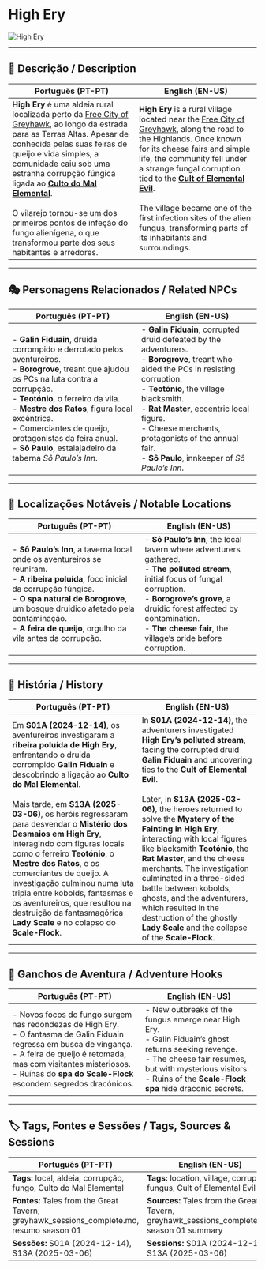 # High Ery

![High Ery](assets/location/location_blank.png)

---

## 📖 Descrição / Description

| **Português (PT-PT)**                                                                                                                                                                                                                                                                                                                                                                                                                                                                   | **English (EN-US)**                                                                                                                                                                                                                                                                                                                                                                                                                                       |
| --------------------------------------------------------------------------------------------------------------------------------------------------------------------------------------------------------------------------------------------------------------------------------------------------------------------------------------------------------------------------------------------------------------------------------------------------------------------------------------- | --------------------------------------------------------------------------------------------------------------------------------------------------------------------------------------------------------------------------------------------------------------------------------------------------------------------------------------------------------------------------------------------------------------------------------------------------------- |
| **High Ery** é uma aldeia rural localizada perto da [Free City of Greyhawk](free_city_of_greyhawk.md), ao longo da estrada para as Terras Altas. Apesar de conhecida pelas suas feiras de queijo e vida simples, a comunidade caiu sob uma estranha corrupção fúngica ligada ao **[Culto do Mal Elemental](cult_of_elemental_evil.md)**. <br><br> O vilarejo tornou-se um dos primeiros pontos de infeção do fungo alienígena, o que transformou parte dos seus habitantes e arredores. | **High Ery** is a rural village located near the [Free City of Greyhawk](free_city_of_greyhawk.md), along the road to the Highlands. Once known for its cheese fairs and simple life, the community fell under a strange fungal corruption tied to the **[Cult of Elemental Evil](cult_of_elemental_evil.md)**. <br><br> The village became one of the first infection sites of the alien fungus, transforming parts of its inhabitants and surroundings. |

---

## 🎭 Personagens Relacionados / Related NPCs

| **Português (PT-PT)** | **English (EN-US)** |
| --------------------- | ------------------- |
| - **Galin Fiduain**, druida corrompido e derrotado pelos aventureiros.<br>- **Borogrove**, treant que ajudou os PCs na luta contra a corrupção.<br>- **Teotónio**, o ferreiro da vila.<br>- **Mestre dos Ratos**, figura local excêntrica.<br>- Comerciantes de queijo, protagonistas da feira anual.<br>- **Sô Paulo**, estalajadeiro da taberna *Sô Paulo’s Inn*. | - **Galin Fiduain**, corrupted druid defeated by the adventurers.<br>- **Borogrove**, treant who aided the PCs in resisting corruption.<br>- **Teotónio**, the village blacksmith.<br>- **Rat Master**, eccentric local figure.<br>- Cheese merchants, protagonists of the annual fair.<br>- **Sô Paulo**, innkeeper of *Sô Paulo’s Inn*. |

---

## 📌 Localizações Notáveis / Notable Locations

| **Português (PT-PT)** | **English (EN-US)** |
| --------------------- | ------------------- |
| - **Sô Paulo’s Inn**, a taverna local onde os aventureiros se reuniram.<br>- **A ribeira poluída**, foco inicial da corrupção fúngica.<br>- **O spa natural de Borogrove**, um bosque druidico afetado pela contaminação.<br>- **A feira de queijo**, orgulho da vila antes da corrupção. | - **Sô Paulo’s Inn**, the local tavern where adventurers gathered.<br>- **The polluted stream**, initial focus of fungal corruption.<br>- **Borogrove’s grove**, a druidic forest affected by contamination.<br>- **The cheese fair**, the village’s pride before corruption. |

---

## 📖 História / History

| **Português (PT-PT)** | **English (EN-US)** |
| --------------------- | ------------------- |
| Em **S01A (2024-12-14)**, os aventureiros investigaram a **ribeira poluída de High Ery**, enfrentando o druida corrompido **Galin Fiduain** e descobrindo a ligação ao **Culto do Mal Elemental**. <br><br> Mais tarde, em **S13A (2025-03-06)**, os heróis regressaram para desvendar o **Mistério dos Desmaios em High Ery**, interagindo com figuras locais como o ferreiro **Teotónio**, o **Mestre dos Ratos**, e os comerciantes de queijo. A investigação culminou numa luta tripla entre kobolds, fantasmas e os aventureiros, que resultou na destruição da fantasmagórica **Lady Scale** e no colapso do **Scale-Flock**. | In **S01A (2024-12-14)**, the adventurers investigated **High Ery’s polluted stream**, facing the corrupted druid **Galin Fiduain** and uncovering ties to the **Cult of Elemental Evil**. <br><br> Later, in **S13A (2025-03-06)**, the heroes returned to solve the **Mystery of the Fainting in High Ery**, interacting with local figures like blacksmith **Teotónio**, the **Rat Master**, and the cheese merchants. The investigation culminated in a three-sided battle between kobolds, ghosts, and the adventurers, which resulted in the destruction of the ghostly **Lady Scale** and the collapse of the **Scale-Flock**. |

---

## 🧩 Ganchos de Aventura / Adventure Hooks

| **Português (PT-PT)** | **English (EN-US)** |
| --------------------- | ------------------- |
| - Novos focos do fungo surgem nas redondezas de High Ery.<br>- O fantasma de Galin Fiduain regressa em busca de vingança.<br>- A feira de queijo é retomada, mas com visitantes misteriosos.<br>- Ruínas do **spa do Scale-Flock** escondem segredos dracónicos. | - New outbreaks of the fungus emerge near High Ery.<br>- Galin Fiduain’s ghost returns seeking revenge.<br>- The cheese fair resumes, but with mysterious visitors.<br>- Ruins of the **Scale-Flock spa** hide draconic secrets. |

---

## 🏷️ Tags, Fontes e Sessões / Tags, Sources & Sessions

| **Português (PT-PT)** | **English (EN-US)** |
| --------------------- | ------------------- |
| **Tags:** local, aldeia, corrupção, fungo, Culto do Mal Elemental | **Tags:** location, village, corruption, fungus, Cult of Elemental Evil |
| **Fontes:** Tales from the Great Tavern, greyhawk_sessions_complete.md, resumo season 01 | **Sources:** Tales from the Great Tavern, greyhawk_sessions_complete.md, season 01 summary |
| **Sessões:** S01A (2024-12-14), S13A (2025-03-06) | **Sessions:** S01A (2024-12-14), S13A (2025-03-06) |

